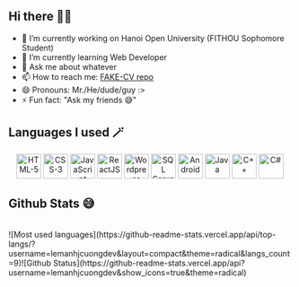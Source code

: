 ## Hi there 🫰🏻

- 🔭 I’m currently working on Hanoi Open University (FITHOU Sophomore Student)
- 🌱 I’m currently learning Web Developer
- 💬 Ask me about whatever
- 📫 How to reach me: <a href="https://lemanhjcuongdev.github.io/FAKE-CV/">FAKE-CV repo</a>
- 😄 Pronouns: Mr./He/dude/guy :>
- ⚡ Fun fact: "Ask my friends 😅"

## Languages I used 🪄

<div align="center">
  <img width="44px" title="HTML-5" src="https://simpleicons.org/icons/html5.svg">
  <img width="44px" title="CSS-3" src="https://simpleicons.org/icons/css3.svg">
  <img width="44px" title="JavaScript" src="https://simpleicons.org/icons/javascript.svg">
  <img width="44px" title="ReactJS" src="https://simpleicons.org/icons/react.svg">
  <img width="44px" title="Wordpress" src="https://simpleicons.org/icons/wordpress.svg">
  <img width="44px" title="SQL Server" src="https://simpleicons.org/icons/microsoftsqlserver.svg">
  <img width="44px" title="Android" src="https://simpleicons.org/icons/android.svg">
  <img width="44px" title="Java" src="https://simpleicons.org/icons/java.svg">
  <img width="44px" title="C++" src="https://simpleicons.org/icons/cplusplus.svg">
  <img width="44px" title="C#" src="https://simpleicons.org/icons/csharp.svg">
</div>

## Github Stats 😅

<br>
![Most used languages](https://github-readme-stats.vercel.app/api/top-langs/?username=lemanhjcuongdev&layout=compact&theme=radical&langs_count=9)![Github Status](https://github-readme-stats.vercel.app/api?username=lemanhjcuongdev&show_icons=true&theme=radical)
